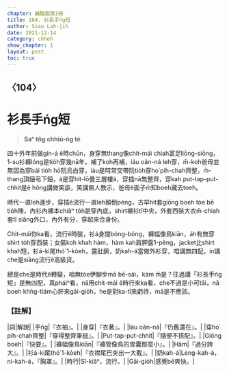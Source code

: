 ```yaml
---
chapter: 鹹酸甜第1冊
title: 104. 衫長手ńg短
author: Siau Lah-jih
date: 2021-12-14
category: chheh
show_chapter: 1
layout: post
toc: true
---
```

  
## 〈104〉
# 衫長手ńg短
>**Saⁿ tn̂g chhiú-ńg té**

四十外年前做gín-á ê時chūn，身穿無thang像chit-mái chiah富足liōng-siōng，1-su衫褲lóng是tio̍h穿幾nā年，補了koh再補，iáu oân-ná leh穿，m̄-koh爸母並無因為穿bái tio̍h hō͘阮烏白穿，iáu是時常交帶阮tio̍h穿ho͘ pih-chah齊整，m̄-thang頂鈕弔下鈕，á是穿hit-lō疊三層樓á，穿插nā無整齊，穿kah put-tap-put-chhit是ē hông講做笑詼，笑講無人教示，爸母ê面子m̄知boeh藏去toeh。

時代一直leh進步，穿插ê流行一直leh顛倒péng，古早hit套giōng boeh tòe bē tio̍h陣，內衫內褲本chiâⁿ to̍h是穿內底，shirt襯衫tī中央，外套西裝大衣m̄-chiah套tī siāng外口，內外有分，穿起來合身份。

Chit-mái你ka看，流行ê時裝，衫á身闊bóng-bóng，褲幅像鳥kiān，a̍h有無穿shirt to̍h穿西裝；女裝koh khah hàm，hàm kah肩胛露1-pêng，jacket比shirt khah短，衫á-ki尾thó͘ 1-ko̍eh，露肚臍，奶kah-á當做外衫穿，咱講無四配，in講che是siāng流行ê高級貨。

總是che是時代ê轉變，咱無tòe伊腳步mā bē-sái，kám m̄是？往過講「衫長手ńg短」是無四配，真pháiⁿ看，nā用chit-mái ê時行來ka看，che不過是小可tāi，nā boeh khǹg-tiám心肝來gāi-gio̍h，he是對ka-tī來虧待，mā是不應該。

### 【註解】

|詞|解說|
|手ńg|『衣袖』。|
|身穿|『衣著』。|
|Iáu oân-ná|『仍舊還在』。|
|穿ho͘ pih-chah齊整|『穿得整齊筆挺』。|
|Put-tap-put-chhit|『隨便不搭配』。|
|Giōng boeh|『快要』。|
|褲幅像鳥kiān|『褲管像鳥的胃囊那麼小』。|
|Hàm|『過分誇大』。|
|衫á-ki尾thó͘ 1-ko̍eh|『衣襟尾巴突出一大截』。|
|奶kah-á|Leng-kah-á，ni-kah-á，『胸罩』。|
|時行|Sî-kiâⁿ，流行。|
|Gāi-gio̍h|感覺bē爽快。|